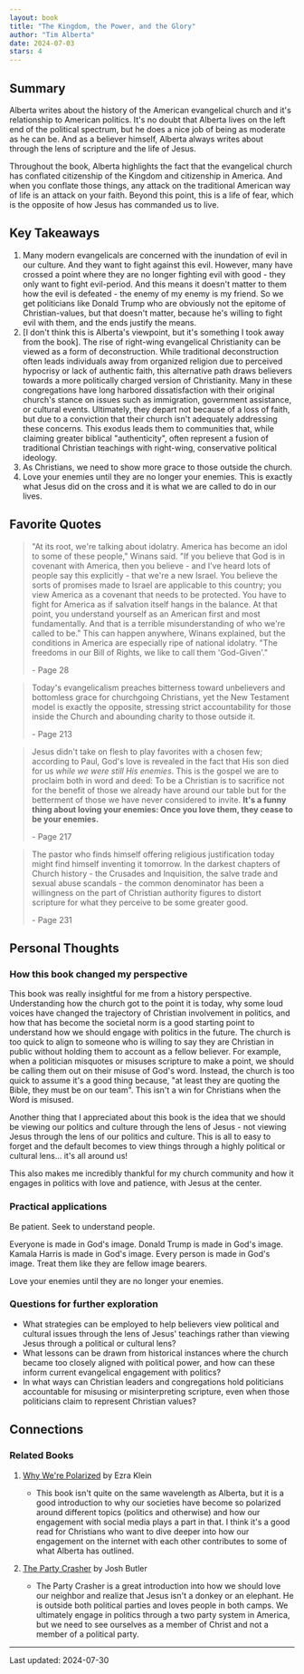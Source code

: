 ```yaml
---
layout: book
title: "The Kingdom, the Power, and the Glory"
author: "Tim Alberta"
date: 2024-07-03
stars: 4
---
```


## Summary

Alberta writes about the history of the American evangelical church and it's relationship to American politics. It's no doubt that Alberta lives on the left end of the political spectrum, but he does a nice job of being as moderate as he can be. And as a believer himself, Alberta always writes about through the lens of scripture and the life of Jesus.

Throughout the book, Alberta highlights the fact that the evangelical church has conflated citizenship of the Kingdom and citizenship in America. And when you conflate those things, any attack on the traditional American way of life is an attack on your faith. Beyond this point, this is a life of fear, which is the opposite of how Jesus has commanded us to live.

## Key Takeaways

1. Many modern evangelicals are concerned with the inundation of evil in our culture. And they want to fight against this evil. However, many have crossed a point where they are no longer fighting evil with good - they only want to fight evil-period. And this means it doesn't matter to them how the evil is defeated - the enemy of my enemy is my friend. So we get politicians like Donald Trump who are obviously not the epitome of Christian-values, but that doesn't matter, because he's willing to fight evil with them, and the ends justify the means.
2. [I don't think this is Alberta's viewpoint, but it's something I took away from the book]. The rise of right-wing evangelical Christianity can be viewed as a form of deconstruction. While traditional deconstruction often leads individuals away from organized religion due to perceived hypocrisy or lack of authentic faith, this alternative path draws believers towards a more politically charged version of Christianity. Many in these congregations have long harbored dissatisfaction with their original church's stance on issues such as immigration, government assistance, or cultural events. Ultimately, they depart not because of a loss of faith, but due to a conviction that their church isn't adequately addressing these concerns. This exodus leads them to communities that, while claiming greater biblical "authenticity", often represent a fusion of traditional Christian teachings with right-wing, conservative political ideology.
3. As Christians, we need to show more grace to those outside the church.
4. Love your enemies until they are no longer your enemies. This is exactly what Jesus did on the cross and it is what we are called to do in our lives.

## Favorite Quotes

> "At its root, we're talking about idolatry. America has become an idol to some of these people," Winans said. "If you believe that God is in covenant with America, then you believe - and I've heard lots of people say this explicitly - that we're a new Israel. You believe the sorts of promises made to Israel are applicable to this country; you view America as a covenant that needs to be protected. You have to fight for America as if salvation itself hangs in the balance. At that point, you understand yourself as an American first and most fundamentally. And that is a terrible misunderstanding of who we're called to be." This can happen anywhere, Winans explained, but the conditions in America are especially ripe of national idolatry. "The freedoms in our Bill of Rights, we like to call them 'God-Given'."
>
> <span class="page-number">- Page 28</span>

> Today's evangelicalism preaches bitterness toward unbelievers and bottomless grace for churchgoing Christians, yet the New Testament model is exactly the opposite, stressing strict accountability for those inside the Church and abounding charity to those outside it.
>
> <span class="page-number">- Page 213</span>

> Jesus didn't take on flesh to play favorites with a chosen few; according to Paul, God's love is revealed in the fact that His son died for us _while we were still His enemies_. This is the gospel we are to proclaim both in word and deed: To be a Christian is to sacrifice not for the benefit of those we already have around our table but for the betterment of those we have never considered to invite. __It's a funny thing about loving your enemies: Once you love them, they cease to be your enemies.__
>
> <span class="page-number">- Page 217</span>

> The pastor who finds himself offering religious justification today might find himself inventing it tomorrow. In the darkest chapters of Church history - the Crusades and Inquisition, the salve trade and sexual abuse scandals - the common denominator has been a willingness on the part of Christian authority figures to distort scripture for what they perceive to be some greater good.
>
> <span class="page-number">- Page 231</span>

## Personal Thoughts

### How this book changed my perspective

This book was really insightful for me from a history perspective. Understanding how the church got to the point it is today, why some loud voices have changed the trajectory of Christian involvement in politics, and how that has become the societal norm is a good starting point to understand how we should engage with politics in the future. The church is too quick to align to someone who is willing to say they are Christian in public without holding them to account as a fellow believer. For example, when a politician misquotes or misuses scripture to make a point, we should be calling them out on their misuse of God's word. Instead, the church is too quick to assume it's a good thing because, "at least they are quoting the Bible, they must be on our team". This isn't a win for Christians when the Word is misused.

Another thing that I appreciated about this book is the idea that we should be viewing our politics and culture through the lens of Jesus - not viewing Jesus through the lens of our politics and culture. This is all to easy to forget and the default becomes to view things through a highly political or cultural lens... it's all around us!

This also makes me incredibly thankful for my church community and how it engages in politics with love and patience, with Jesus at the center.

### Practical applications

Be patient. Seek to understand people.

Everyone is made in God's image. Donald Trump is made in God's image. Kamala Harris is made in God's image. Every person is made in God's image. Treat them like they are fellow image bearers.

Love your enemies until they are no longer your enemies.

### Questions for further exploration

- What strategies can be employed to help believers view political and cultural issues through the lens of Jesus' teachings rather than viewing Jesus through a political or cultural lens?
- What lessons can be drawn from historical instances where the church became too closely aligned with political power, and how can these inform current evangelical engagement with politics?
- In what ways can Christian leaders and congregations hold politicians accountable for misusing or misinterpreting scripture, even when those politicians claim to represent Christian values?

## Connections

### Related Books

1. [Why We're Polarized](https://tylerwince.com/books/why-we-re-polarized) by Ezra Klein
   - This book isn't quite on the same wavelength as Alberta, but it is a good introduction to why our societies have become so polarized around different topics (politics and otherwise) and how our engagement with social media plays a part in that. I think it's a good read for Christians who want to dive deeper into how our engagement on the internet with each other contributes to some of what Alberta has outlined.

2. [The Party Crasher](https://tylerwince.com/books/the-party-crasher) by Josh Butler
   - The Party Crasher is a great introduction into how we should love our neighbor and realize that Jesus isn't a donkey or an elephant. He is outside both political parties and loves people in both camps. We ultimately engage in politics through a two party system in America, but we need to see ourselves as a member of Christ and not a member of a political party.

---
Last updated: 2024-07-30
